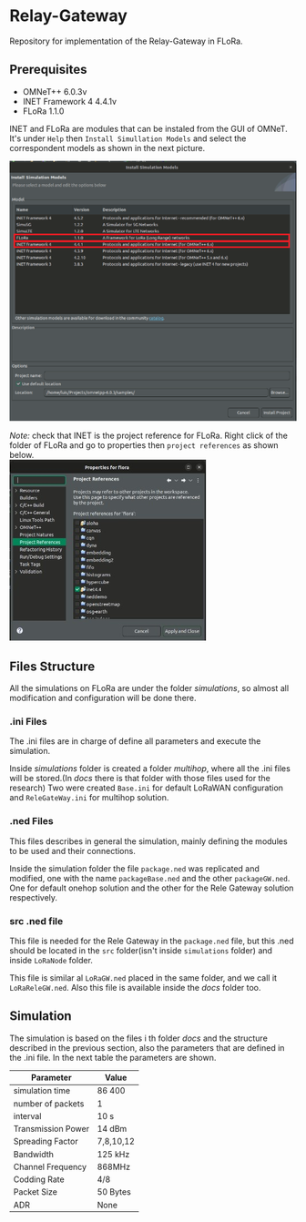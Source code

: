 # Relay-Gateway

Repository for implementation of the Relay-Gateway in FLoRa.

## Prerequisites

- OMNeT++  6.0.3v
- INET Framework 4 4.4.1v
- FLoRa 1.1.0

INET and FLoRa are modules that can be instaled from the GUI of OMNeT. It's under `Help` then `Install Simullation Models` and select the correspondent models as shown in the next picture.

![instalation](./img/install_models.png)

*Note:* check that INET is the project reference for FLoRa. Right click of the folder of FLoRa and go to properties then `project references` as shown below.  
  ![instalation](./img/project-reference.jpg)

## Files Structure

All the simulations on FLoRa are under the folder *simulations*, so almost all modification and configuration will be done there.

### .ini Files

The .ini files are in charge of define all parameters and execute the simulation.  

Inside *simulations* folder is created a folder *multihop*, where all the .ini files will be stored.(In *docs* there is that folder with those files used for the research) Two were created `Base.ini` for default LoRaWAN configuration and `ReleGateWay.ini` for multihop solution.

### .ned Files

This files describes in general the simulation, mainly defining the modules to be used and their connections.  

Inside the simulation folder the file `package.ned` was replicated and modified, one with the name `packageBase.ned` and the other `packageGW.ned`. One for default onehop solution and the other for the Rele Gateway solution respectively.  

### src .ned file

This file is needed for the Rele Gateway in the `package.ned` file, but this .ned should be located in the `src` folder(isn't inside `simulations` folder) and inside `LoRaNode` folder.

This file is similar al `LoRaGW.ned` placed in the same folder, and we call it `LoRaReleGW.ned`. Also this file is available inside the *docs* folder too.

## Simulation

The simulation is based on the files i  th folder *docs*  and the structure described in the previous section, also the parameters that are defined in the .ini file. In the next table the parameters are shown.

| Parameter          | Value     |
| ------------------ | --------- |
| simulation time    | 86 400    |
| number of packets  | 1         |
| interval           | 10 s      |
| Transmission Power | 14 dBm    |
| Spreading Factor   | 7,8,10,12 |
| Bandwidth          | 125 kHz   |
| Channel Frequency  | 868MHz    |
| Codding Rate       | 4/8       |
| Packet Size        | 50 Bytes  |
| ADR                | None      |  
